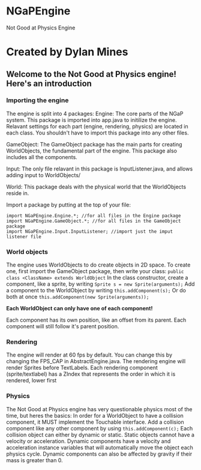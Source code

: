 # NGaPEngine
 Not Good at Physics Engine
# Created by Dylan Mines

## Welcome to the Not Good at Physics engine! Here's an introduction


### Importing the engine
The engine is split into 4 packages: 
Engine:
The core parts of the NGaP system. This package is imported into app.java to initilize the engine. Relavant settings for each part (engine, rendering, physics) are located in each class. You shouldn't have to import this package into any other files.

GameObject:
The GameObject package has the main parts for creating WorldObjects, the fundamental part of the engine. This package also includes all the components.

Input:
The only file relavant in this package is InputListener.java, and allows adding input to WorldObjects/

World:
This package deals with the physical world that the WorldObjects reside in.

Import a package by putting at the top of your file:
```
import NGaPEngine.Engine.*; //for all files in the Engine package
import NGaPEngine.GameObject.*; //for all files in the GameObject package
import NGaPEngine.Input.InputListener; //import just the imput listener file
```

### World objects
The engine uses WorldObjects to do create objects in 2D space. To create one, first import the GameObject package, then write your class:
`public class <ClassName> extends WorldObject`
In the class constructor, create a component, like a sprite, by writing
`Sprite s = new Sprite(arguments);`
Add a component to the WorldObject by writing
`this.addComponent(s);`
Or do both at once
`this.addComponent(new Sprite(arguments));`

**Each WorldObject can only have one of each component!**

Each component has its own position, like an offset from its parent. Each component will still follow it's parent position.

### Rendering
The engine will render at 60 fps by default. You can change this by changing the FPS_CAP in AbstractEngine.java. The rendering engine will render Sprites before TextLabels. Each rendering component (sprite/textlabel) has a ZIndex that represents the order in which it is rendered, lower first

### Physics
The Not Good at Physics engine has very questionable physics most of the time, but heres the basics:
In order for a WorldObject to have a collision component, it MUST implement the Touchable interface. Add a collision component like any other component by using `this.addComponent(c);` Each collision object can either by dynamic or static. Static objects cannot have a velocity or acceleration. Dynamic components have a velocity and acceleration instance variables that will automatically move the object each physics cycle. Dynamic components can also be affected by gravity if their mass is greater than 0.